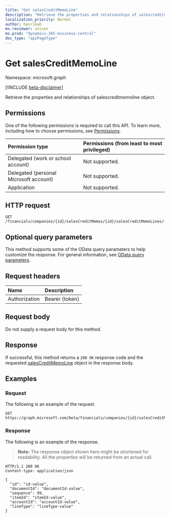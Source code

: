 ```yaml
---
title: "Get salesCreditMemoLine"
description: "Retrieve the properties and relationships of salescreditmemoline object."
localization_priority: Normal
author: henrikwh
ms.reviewer: solsen
ms.prod: "dynamics-365-business-central"
doc_type: "apiPageType"
---
```


# Get salesCreditMemoLine

Namespace: microsoft.graph

[!INCLUDE [beta-disclaimer](../../includes/beta-disclaimer.md)]

Retrieve the properties and relationships of salescreditmemoline object.

## Permissions

One of the following permissions is required to call this API. To learn more, including how to choose permissions, see [Permissions](/graph/permissions-reference).

| Permission type                        | Permissions (from least to most privileged) |
|:---------------------------------------|:--------------------------------------------|
| Delegated (work or school account)     | Not supported. |
| Delegated (personal Microsoft account) | Not supported. |
| Application                            | Not supported. |

## HTTP request

<!-- { "blockType": "ignored" } -->

```http
GET /financials/companies/{id}/salesCreditMemos/{id}/salesCreditMemoLines/{id}
```

## Optional query parameters

This method supports some of the OData query parameters to help customize the response. For general information, see [OData query parameters](/graph/query-parameters).

## Request headers

| Name      |Description|
|:----------|:----------|
| Authorization | Bearer {token} |

## Request body

Do not supply a request body for this method.

## Response

If successful, this method returns a `200 OK` response code and the requested [salesCreditMemoLine](../resources/dynamics-salescreditmemoline.md) object in the response body.

## Examples

### Request

The following is an example of the request.
<!-- {
  "blockType": "request",
  "name": "get_salescreditmemoline"
}-->

```http
GET https://graph.microsoft.com/beta/financials/companies/{id}/salesCreditMemos/{id}/salesCreditMemoLines/{id}
```

### Response

The following is an example of the response.

> **Note:** The response object shown here might be shortened for readability. All the properties will be returned from an actual call.

<!-- {
  "blockType": "response",
  "truncated": true,
  "@odata.type": "microsoft.graph.salesCreditMemoLine"
} -->

```http
HTTP/1.1 200 OK
Content-type: application/json

{
  "id": "id-value",
  "documentId": "documentId-value",
  "sequence": 99,
  "itemId": "itemId-value",
  "accountId": "accountId-value",
  "lineType": "lineType-value"
}
```

<!-- uuid: 16cd6b66-4b1a-43a1-adaf-3a886856ed98
2019-02-04 14:57:30 UTC -->
<!-- {
  "type": "#page.annotation",
  "description": "Get salesCreditMemoLine",
  "keywords": "",
  "section": "documentation",
  "tocPath": ""
}-->